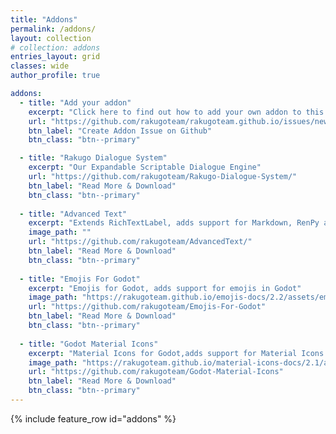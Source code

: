 ```yaml
---
title: "Addons"
permalink: /addons/
layout: collection
# collection: addons
entries_layout: grid
classes: wide
author_profile: true

addons:
  - title: "Add your addon"
    excerpt: "Click here to find out how to add your own addon to this page."
    url: "https://github.com/rakugoteam/rakugoteam.github.io/issues/new/choose"
    btn_label: "Create Addon Issue on Github"
    btn_class: "btn--primary"

  - title: "Rakugo Dialogue System"
    excerpt: "Our Expandable Scriptable Dialogue Engine"
    url: "https://github.com/rakugoteam/Rakugo-Dialogue-System/"
    btn_label: "Read More & Download"
    btn_class: "btn--primary"
  
  - title: "Advanced Text"
    excerpt: "Extends RichTextLabel, adds support for Markdown, RenPy and much more."
    image_path: ""
    url: "https://github.com/rakugoteam/AdvancedText/"
    btn_label: "Read More & Download"
    btn_class: "btn--primary"
  
  - title: "Emojis For Godot"
    excerpt: "Emojis for Godot, adds support for emojis in Godot"
    image_path: "https://rakugoteam.github.io/emojis-docs/2.2/assets/emoji-finder-copy.png"
    url: "https://github.com/rakugoteam/Emojis-For-Godot"
    btn_label: "Read More & Download"
    btn_class: "btn--primary"
  
  - title: "Godot Material Icons"
    excerpt: "Material Icons for Godot,adds support for Material Icons in Godot"
    image_path: "https://rakugoteam.github.io/material-icons-docs/2.1/assets/icon-finder-copy.png"
    url: "https://github.com/rakugoteam/Godot-Material-Icons"
    btn_label: "Read More & Download"
    btn_class: "btn--primary"
---
```


{% include feature_row id="addons" %}
